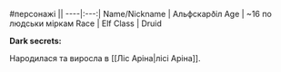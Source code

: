#персонажі
||
----|:---:|
Name/Nickname | Альфскарðіл
Age | ~16 по людськи міркам
Race | Elf
Class | Druid

**Dark secrets:**

Народилася та виросла в [[Ліс Аріна|лісі Аріна]].